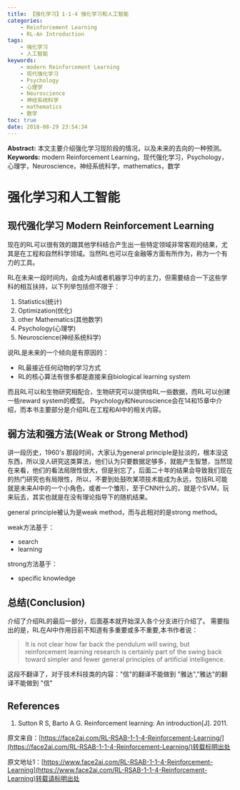 ```yaml
---
title: 【强化学习】1-1-4 强化学习和人工智能
categories:
    - Reinforcement Learning
    - RL-An Introduction
tags:
    - 强化学习
    - 人工智能
keywords:
    - modern Reinforcement Learning
    - 现代强化学习
    - Psychology
    - 心理学
    - Neuroscience
    - 神经系统科学
    - mathematics
    - 数学
toc: true
date: 2018-08-29 23:54:34
---
```


**Abstract:** 本文主要介绍强化学习现阶段的情况，以及未来的去向的一种预测。
**Keywords:** modern Reinforcement Learning，现代强化学习，Psychology，心理学，Neuroscience，神经系统科学，mathematics，数学

<!--more-->
# 强化学习和人工智能
## 现代强化学习 Modern Reinforcement Learning

现在的RL可以很有效的跟其他学科结合产生出一些特定领域非常客观的结果，尤其是在工程和自然科学领域。当然RL也可以在金融等方面有所作为，称为一个有力的工具。

RL在未来一段时间内，会成为AI或者机器学习中的主力，但需要结合一下这些学科的相互扶持，以下列举包括但不限于：
1. Statistics(统计)
2. Optimization(优化)
3. other Mathematics(其他数学)
4. Psychology(心理学)
5. Neuroscience(神经系统科学)

说RL是未来的一个倾向是有原因的：
- RL最接近任何动物的学习方式
- RL的核心算法有很多都是直接来自biological learning system

而且RL可以和生物研究相配合，生物研究可以提供给RL一些数据，而RL可以创建一些reward system的模型。
Psychology和Neuroscience会在14和15章中介绍，而本书主要部分是介绍RL在工程和AI中的相关内容。


## 弱方法和强方法(Weak or Strong Method)

讲一段历史，1960's 那段时间，大家认为general principle是扯淡的，根本没这东西，所以没人研究这类算法，他们认为只要数据足够多，就能产生智慧，当然现在来看，他们的看法局限性很大，但是别忘了，后面二十年的结果会导致我们现在的热门研究也有局限性，所以，不要到处鼓吹某项技术能成为永远，包括RL可能就是未来AI中的一个小角色，或者一个雏形，至于CNN什么的，就是个SVM，玩来玩去，其实也就是在没有理论指导下的随机结果。

general principle被认为是weak method，而与此相对的是strong method。

weak方法基于：
- search
- learning


strong方法基于：
- specific knowledge



## 总结(Conclusion)
介绍了介绍RL的最后一部分，后面基本就开始深入各个分支进行介绍了。
需要指出的是，RL在AI中作用目前不知道有多重要或多不重要,本书作者说：

> It is not clear how far back the pendulum will swing, but reinforcement learning research is certainly part of the swing back toward simpler and fewer general principles of artificial intelligence.

这段不翻译了，对于技术科技类的内容："信"的翻译不能做到 "雅达","雅达"的翻译不能做到 "信"



## References
1. Sutton R S, Barto A G. Reinforcement learning: An introduction[J]. 2011.



原文来自：[https://face2ai.com/RL-RSAB-1-1-4-Reinforcement-Learning/](https://face2ai.com/RL-RSAB-1-1-4-Reinforcement-Learning/)转载标明出处





原文地址1：[https://www.face2ai.com/RL-RSAB-1-1-4-Reinforcement-Learning](https://www.face2ai.com/RL-RSAB-1-1-4-Reinforcement-Learning)转载请标明出处
